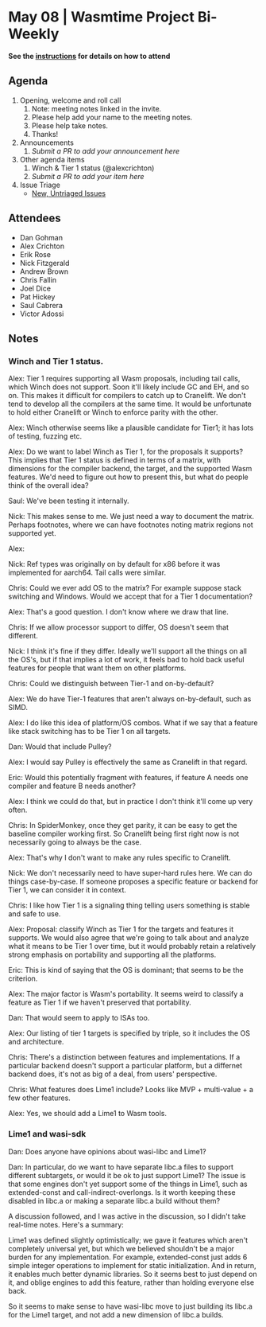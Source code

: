 # May 08 | Wasmtime Project Bi-Weekly

**See the [instructions](../README.md) for details on how to attend**

## Agenda

1. Opening, welcome and roll call
   1. Note: meeting notes linked in the invite.
   1. Please help add your name to the meeting notes.
   1. Please help take notes.
   1. Thanks!
1. Announcements
   1. _Submit a PR to add your announcement here_
1. Other agenda items
   1. Winch & Tier 1 status (@alexcrichton)
   1. _Submit a PR to add your item here_
1. Issue Triage
   * [New, Untriaged Issues](https://github.com/bytecodealliance/wasmtime/issues?q=is%3Aopen+comments%3A%3C2+created%3A%3E%3D2024-12-19)

## Attendees

 - Dan Gohman
 - Alex Crichton
 - Erik Rose
 - Nick Fitzgerald
 - Andrew Brown
 - Chris Fallin
 - Joel Dice
 - Pat Hickey
 - Saul Cabrera
 - Victor Adossi

## Notes

### Winch and Tier 1 status.

Alex: Tier 1 requires supporting all Wasm proposals, including tail calls,
which Winch does not support. Soon it'll likely include GC and EH, and so on.
This makes it difficult for compilers to catch up to Cranelift. We don't
tend to develop all the compilers at the same time. It would be unfortunate
to hold either Cranelift or Winch to enforce parity with the other.

Alex: Winch otherwise seems like a plausible candidate for Tier1; it has lots of
testing, fuzzing etc.

Alex: Do we want to label Winch as Tier 1, for the proposals it supports? This
implies that Tier 1 status is defined in terms of a matrix, with dimensions for
the compiler backend, the target, and the supported Wasm features. We'd need
to figure out how to present this, but what do people think of the overall idea?

Saul: We've been testing it internally.

Nick: This makes sense to me. We just need a way to document the matrix. Perhaps
footnotes, where we can have footnotes noting matrix regions not supported yet.

Alex: 

Nick: Ref types was originally on by default for x86 before it was implemented
for aarch64. Tail calls were similar.

Chris: Could we ever add OS to the matrix? For example suppose stack switching
and Windows. Would we accept that for a Tier 1 documentation?

Alex: That's a good question. I don't know where we draw that line.

Chris: If we allow processor support to differ, OS doesn't seem that different.

Nick: I think it's fine if they differ. Ideally we'll support all the things
on all the OS's, but if that implies a lot of work, it feels bad to hold back
useful features for people that want them on other platforms.

Chris: Could we distinguish between Tier-1 and on-by-default?

Alex: We do have Tier-1 features that aren't always on-by-default, such as SIMD.

Alex: I do like this idea of platform/OS combos. What if we say that a feature
like stack switching has to be Tier 1 on all targets.

Dan: Would that include Pulley?

Alex: I would say Pulley is effectively the same as Cranelift in that regard.

Eric: Would this potentially fragment with features, if feature A needs one
compiler and feature B needs another?

Alex: I think we could do that, but in practice I don't think it'll come up
very often.

Chris: In SpiderMonkey, once they get parity, it can be easy to get the baseline
compiler working first. So Cranelift being first right now is not necessarily going
to always be the case.

Alex: That's why I don't want to make any rules specific to Cranelift.

Nick: We don't necessarily need to have super-hard rules here. We can do things
case-by-case. If someone proposes a specific feature or backend for Tier 1, we can
consider it in context.

Chris: I like how Tier 1 is a signaling thing telling users something is stable
and safe to use.

Alex: Proposal: classify Winch as Tier 1 for the targets and features it supports.
We would also agree that we're going to talk about and analyze what it means to be
Tier 1 over time, but it would probably retain a relatively strong emphasis on
portability and supporting all the platforms.

Eric: This is kind of saying that the OS is dominant; that seems to be the criterion.

Alex: The major factor is Wasm's portability. It seems weird to classify a feature as
Tier 1 if we haven't preserved that portability.

Dan: That would seem to apply to ISAs too.

Alex: Our listing of tier 1 targets is specified by triple, so it includes the OS
and architecture.

Chris: There's a distinction between features and implementations. If a particular
backend doesn't support a particular platform, but a differnet backend does, it's
not as big of a deal, from users' perspective.

Chris: What features does Lime1 include? Looks like MVP + multi-value + a few other features. 

Alex: Yes, we should add a Lime1 to Wasm tools. 

### Lime1 and wasi-sdk

Dan: Does anyone have opinions about wasi-libc and Lime1?

Dan: In particular, do we want to have separate libc.a files to support
different subtargets, or would it be ok to just support Lime1? The issue
is that some engines don't yet support some of the things in Lime1, such
as extended-const and call-indirect-overlongs. Is it worth keeping these
disabled in libc.a or making a separate libc.a build without them?

A discussion followed, and I was active in the discussion, so I didn't take
real-time notes. Here's a summary:

Lime1 was defined slightly optimistically; we gave it features which aren't
completely universal yet, but which we believed shouldn't be a major burden
for any implementation. For example, extended-const just adds 6 simple
integer operations to implement for static initialization. And in return,
it enables much better dynamic libraries. So it seems best to just depend
on it, and oblige engines to add this feature, rather than holding everyone
else back.

So it seems to make sense to have wasi-libc move to just building its libc.a
for the Lime1 target, and not add a new dimension of libc.a builds.
